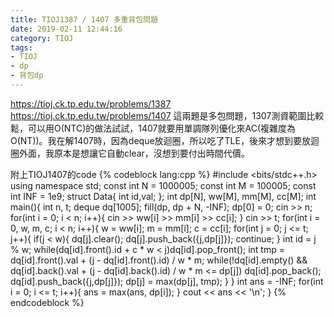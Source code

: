 ```yaml
---
title: TIOJ1387 / 1407 多重背包問題
date: 2019-02-11 12:44:16
category: TIOJ
tags:
- TIOJ
- dp
- 背包dp
---
```

https://tioj.ck.tp.edu.tw/problems/1387
https://tioj.ck.tp.edu.tw/problems/1407
這兩題是多包問題，1307測資範圍比較鬆，可以用O(NTC)的做法試試，1407就要用單調隊列優化來AC(複雜度為O(NT))。我在解1407時，因為deque放迴圈，所以吃了TLE，後來才想到要放迴圈外面，我原本是想讓它自動clear，沒想到要付出時間代價。

附上TIOJ1407的code
{% codeblock lang:cpp %}
#include <bits/stdc++.h>
using namespace std;
const int N = 1000005;
const int M = 100005;
const int INF = 1e9;
struct Data{
    int id,val;
};
int dp[N], ww[M], mm[M], cc[M];
int main(){
    int n, t;
    deque<Data> dq[1005];
    fill(dp, dp + N, -INF);
    dp[0] = 0;
    cin >> n;
    for(int i = 0; i < n; i++){
        cin >> ww[i] >> mm[i] >> cc[i];
    }
    cin >> t;
    for(int i = 0, w, m, c; i < n; i++){
        w = ww[i]; m = mm[i]; c = cc[i];
        for(int j = 0; j <= t; j++){
            if(j < w){
                dq[j].clear();
                dq[j].push_back({j,dp[j]});
                continue;
            }
            int id = j % w;
            while(dq[id].front().id + c * w < j)dq[id].pop_front();
            int tmp = dq[id].front().val + (j - dq[id].front().id) / w * m;
            while(!dq[id].empty() && dq[id].back().val + (j - dq[id].back().id) / w * m <= dp[j])
                dq[id].pop_back();
            dq[id].push_back({j,dp[j]});
            dp[j] = max(dp[j], tmp);
        }
    }
    int ans = -INF;
    for(int i = 0; i <= t; i++){
        ans = max(ans, dp[i]);
    }
    cout << ans << '\n';
}
{% endcodeblock %}